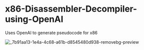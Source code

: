 # x86-Disassembler-Decompiler-using-OpenAI
Uses OpenAI to generate pseudocode for x86

![_7b91aa13-1e4a-4c68-a61b-d8545480d938-removebg-preview](https://github.com/Atrain25/x86-Disassembler-Decompiler-using-OpenAI/assets/77705564/78058606-9dbe-434b-8b98-8e0c7606f72d)
